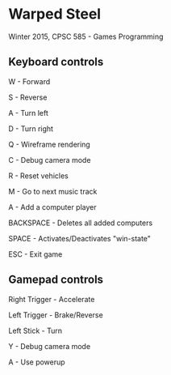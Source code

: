 # Warped Steel
Winter 2015, CPSC 585 - Games Programming

Keyboard controls
-----------------

W -		Forward

S -		Reverse

A -		Turn left

D -		Turn right

Q -		Wireframe rendering

C -		Debug camera mode

R -		Reset vehicles

M -		Go to next music track

A -		Add a computer player 

BACKSPACE - Deletes all added computers

SPACE - Activates/Deactivates "win-state"

ESC -	Exit game




Gamepad controls
----------------

Right Trigger -		Accelerate

Left Trigger -		Brake/Reverse

Left Stick -		Turn

Y -					Debug camera mode

A -         Use powerup
